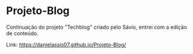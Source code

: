 # Projeto-Blog
Continuação do projeto "Techblog" criado pelo Sávio, entrei com a edição de conteúdo.

Link: https://danielassis07.github.io/Projeto-Blog/
